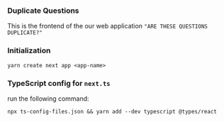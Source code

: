 ### Duplicate Questions

This is the frontend of the our web application `"ARE THESE QUESTIONS DUPLICATE?"`

### Initialization

```
yarn create next app <app-name>
```

### TypeScript config for `next.ts`

run the following command:

```
npx ts-config-files.json && yarn add --dev typescript @types/react

```
